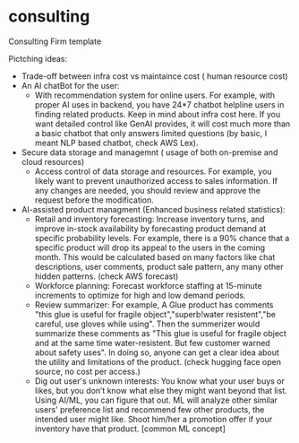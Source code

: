 # consulting
Consulting Firm template

Pictching ideas:
- Trade-off between infra cost vs maintaince cost ( human resource cost)
- An AI chatBot for the user:
    * With recommendation system for online users. For example, with proper AI uses in backend, you have 24*7 chatbot helpline users in finding related products. Keep in mind about infra cost here. If you want detailed control like GenAI provides, it will cost much more than a basic chatbot that only answers limited questions (by basic, I meant NLP based chatbot, check AWS Lex).
- Secure data storage and managemnt ( usage of both on-premise and cloud resources)
    * Access control of data storage and resources. For example, you likely want to prevent unauthorized access to sales information. If any changes are needed, you should review and approve the request before the modification.
- AI-assisted product managment (Enhanced business related statistics):
    * Retail and inventory forecasting: Increase inventory turns, and improve in-stock availability by forecasting product demand at specific probability levels. For example, there is a 90% chance that a specific product will drop its appeal to the users in the coming month. This would be calculated based on many factors like chat descriptions, user comments, product sale pattern, any many other hidden patterns. (check AWS forecast)
    * Workforce planning: Forecast workforce staffing at 15-minute increments to optimize for high and low demand periods.
    * Review summarizer: For example, A Glue product has comments "this glue is useful for fragile object","superb!water resistent","be careful, use gloves while using". Then the summerizer would summarize these comments as "This glue is useful for fragile object and at the same time water-resistent. But few customer warned about safety uses". In doing so, anyone can get a clear idea about the utility and limitations of the product. (check hugging face open source, no cost per access.)
    * Dig out user's unknown interests: You know what your user buys or likes, but you don’t know what else they might want beyond that list. Using AI/ML, you can figure that out. ML will analyze other similar users' preference list and recommend few other products, the intended user might like. Shoot him/her a promotion offer if your inventory have that product. [common ML concept]
